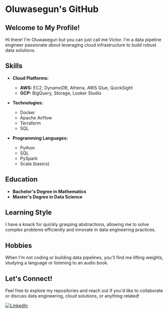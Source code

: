 # Oluwasegun's GitHub

## Welcome to My Profile!

Hi there! I'm Oluwasegun but you can just call me Victor. I'm a data pipeline engineer passionate about leveraging cloud infrastructure to build robust data solutions.

## Skills

- **Cloud Platforms:**
  - **AWS:** EC2, DynamoDB, Athena, AWS Glue, QuickSight
  - **GCP:** BigQuery, Storage, Looker Studio

- **Technologies:**
  - Docker
  - Apache Airflow
  - Terraform
  - SQL

- **Programming Languages:**
  - Python
  - SQL
  - PySpark
  - Scala (basics)

## Education

- **Bachelor's Degree in Mathematics**
- **Master's Degree in Data Science**

## Learning Style

I have a knack for quickly grasping abstractions, allowing me to solve complex problems efficiently and innovate in data engineering practices.

## Hobbies

When I'm not coding or building data pipelines, you'll find me lifting weights, studying a language or listening to an audio book. 

## Let's Connect!

Feel free to explore my repositories and reach out if you'd like to collaborate or discuss data engineering, cloud solutions, or anything related!

[![LinkedIn](https://img.shields.io/badge/LinkedIn-Profile-blue?logo=linkedin&style=flat-square)](https://www.linkedin.com/in/segun-ajet)
